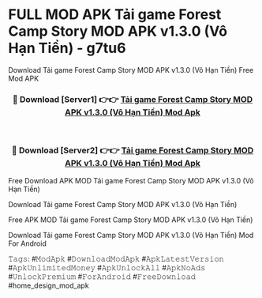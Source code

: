 # FULL MOD APK Tải game Forest Camp Story MOD APK v1.3.0 (Vô Hạn Tiền) - g7tu6
Download Tải game Forest Camp Story MOD APK v1.3.0 (Vô Hạn Tiền) Free Mod APK

<div align="center">
<h3>🔴 Download [Server1] 👉👉 <a href="https://apk-comot.site?title=Tải_game_Forest_Camp_Story_MOD_APK_v1.3.0_(Vô_Hạn_Tiền)">Tải game Forest Camp Story MOD APK v1.3.0 (Vô Hạn Tiền) Mod Apk</a></h3><br>

<h3>🔴 Download [Server2] 👉👉 <a href="https://apk-comot.site?title=Tải_game_Forest_Camp_Story_MOD_APK_v1.3.0_(Vô_Hạn_Tiền)">Tải game Forest Camp Story MOD APK v1.3.0 (Vô Hạn Tiền) Mod Apk</a></h3>
</div>


Free Download APK MOD Tải game Forest Camp Story MOD APK v1.3.0 (Vô Hạn Tiền)

Download Tải game Forest Camp Story MOD APK v1.3.0 (Vô Hạn Tiền) 

Free APK MOD Tải game Forest Camp Story MOD APK v1.3.0 (Vô Hạn Tiền) 

Download Tải game Forest Camp Story MOD APK v1.3.0 (Vô Hạn Tiền) Mod For Android

𝚃𝚊𝚐𝚜: #𝙼𝚘𝚍𝙰𝚙𝚔 #𝙳𝚘𝚠𝚗𝚕𝚘𝚊𝚍𝙼𝚘𝚍𝙰𝚙𝚔 #𝙰𝚙𝚔𝙻𝚊𝚝𝚎𝚜𝚝𝚅𝚎𝚛𝚜𝚒𝚘𝚗 #𝙰𝚙𝚔𝚄𝚗𝚕𝚒𝚖𝚒𝚝𝚎𝚍𝙼𝚘𝚗𝚎𝚢 #𝙰𝚙𝚔𝚄𝚗𝚕𝚘𝚌𝚔𝙰𝚕𝚕 #𝙰𝚙𝚔𝙽𝚘𝙰𝚍𝚜 #𝚄𝚗𝚕𝚘𝚌𝚔𝙿𝚛𝚎𝚖𝚒𝚞𝚖 #𝙵𝚘𝚛𝙰𝚗𝚍𝚛𝚘𝚒𝚍 #𝙵𝚛𝚎𝚎𝙳𝚘𝚠𝚗𝚕𝚘𝚊𝚍 #home_design_mod_apk